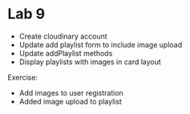 Lab 9
=================

- Create cloudinary account
- Update add playlist form to include image upload
- Update addPlaylist methods
- Display playlists with images in card layout

Exercise:
- Add images to user registration
- Added image upload to playlist


